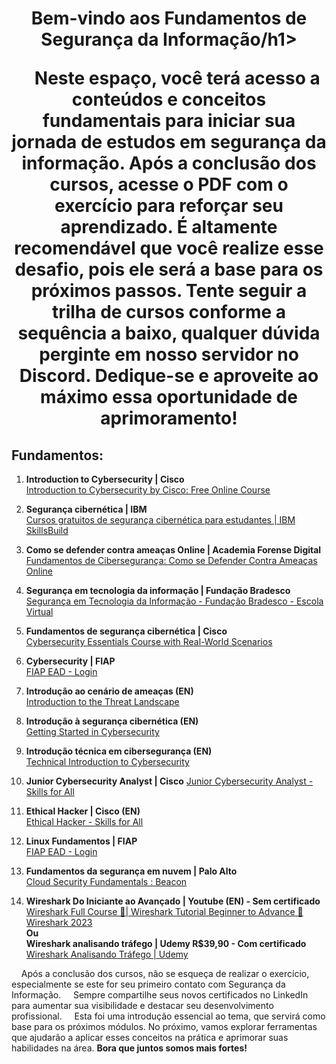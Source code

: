 <h1 align="center">Bem-vindo aos Fundamentos de Segurança da Informação/h1>
</div>

&nbsp;&nbsp;&nbsp;&nbsp;Neste espaço, você terá acesso a conteúdos e conceitos fundamentais para iniciar sua jornada de estudos em segurança
 da informação. Após a conclusão dos cursos, acesse o PDF com o exercício para reforçar seu aprendizado. É altamente recomendável 
que você realize esse desafio, pois ele será a base para os próximos passos. Tente seguir a trilha de cursos conforme a sequência 
a baixo, qualquer dúvida perginte em nosso servidor no Discord. Dedique-se e aproveite ao máximo essa oportunidade de 
aprimoramento!

## Fundamentos:

1. **Introduction to Cybersecurity | Cisco**  
   [Introduction to Cybersecurity by Cisco: Free Online Course](https://www.netacad.com/courses/intro-cybersecurity)

2. **Segurança cibernética | IBM**  
   [Cursos gratuitos de segurança cibernética para estudantes | IBM SkillsBuild](https://www.ibm.com/skills/build)

3. **Como se defender contra ameaças Online | Academia Forense Digital**  
   [Fundamentos de Cibersegurança: Como se Defender Contra Ameaças Online](https://www.academiaforensedigital.com.br)

4. **Segurança em tecnologia da informação | Fundação Bradesco**  
   [Segurança em Tecnologia da Informação - Fundação Bradesco - Escola Virtual](https://www.ev.org.br)

5. **Fundamentos de segurança cibernética | Cisco**  
   [Cybersecurity Essentials Course with Real-World Scenarios](https://www.netacad.com/courses/cybersecurity-essentials)

6. **Cybersecurity | FIAP**  
   [FIAP EAD - Login](https://on.fiap.com.br)

7. **Introdução ao cenário de ameaças (EN)**  
   [Introduction to the Threat Landscape](https://www.cybrary.it/course/introduction-to-the-threat-landscape/)

8. **Introdução à segurança cibernética (EN)**  
   [Getting Started in Cybersecurity](https://www.cybrary.it/course/getting-started-in-cybersecurity/)

9. **Introdução técnica em cibersegurança (EN)**  
   [Technical Introduction to Cybersecurity](https://www.cybrary.it/course/technical-introduction-to-cybersecurity/)

10. **Junior Cybersecurity Analyst | Cisco** 
     [Junior Cybersecurity Analyst - Skills for All](https://www.netacad.com/pt/career-paths/cybersecurity?courseLang=pt-BR)

11. **Ethical Hacker | Cisco (EN)**  
    [Ethical Hacker - Skills for All](https://www.netacad.com/pt/courses/ethical-hacker?courseLang=en-US)

12. **Linux Fundamentos | FIAP**  
    [FIAP EAD - Login](https://on.fiap.com.br)

13. **Fundamentos da segurança em nuvem | Palo Alto**  
    [Cloud Security Fundamentals : Beacon](https://beacon.paloaltonetworks.com/student/collection/623418)

14. **Wireshark Do Iniciante ao Avançado | Youtube (EN) - Sem certificado**  
    [Wireshark Full Course 🦈| Wireshark Tutorial Beginner to Advance 🔆 Wireshark 2023](https://www.youtube.com/watch?v=ZxF6dXfQaNM)  
    **Ou**  
    **Wireshark analisando tráfego | Udemy R$39,90 - Com certificado**  
    [Wireshark Analisando Tráfego | Udemy](https://www.udemy.com/course/wireshark-analisando-trafego/)

&nbsp;&nbsp;&nbsp;&nbsp;Após a conclusão dos cursos, não se esqueça de realizar o exercício, especialmente se este for seu primeiro contato com Segurança da 
Informação.
&nbsp;&nbsp;&nbsp;&nbsp;Sempre compartilhe seus novos certificados no LinkedIn para aumentar sua visibilidade e destacar seu desenvolvimento profissional.
&nbsp;&nbsp;&nbsp;&nbsp;Esta foi uma introdução essencial ao tema, que servirá como base para os próximos módulos. No próximo, vamos explorar ferramentas que 
ajudarão a aplicar esses conceitos na prática e aprimorar suas habilidades na área.
**Bora que juntos somos mais fortes!**

